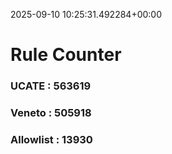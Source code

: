 2025-09-10 10:25:31.492284+00:00
# Rule Counter 
 ### UCATE : 563619

 ### Veneto : 505918

 ### Allowlist : 13930